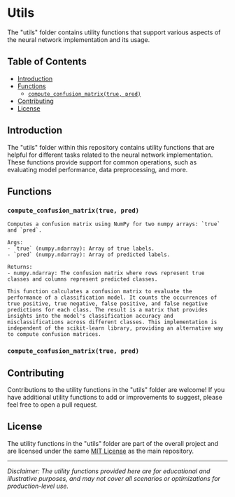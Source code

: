 # Utils

The "utils" folder contains utility functions that support various aspects of the neural network implementation and its usage.

## Table of Contents

- [Introduction](#introduction)
- [Functions](#functions)
  - [`compute_confusion_matrix(true, pred)`](#compute_confusion_matrix)
- [Contributing](#contributing)
- [License](#license)

## Introduction

The "utils" folder within this repository contains utility functions that are helpful for different tasks related to the neural network implementation. These functions provide support for common operations, such as evaluating model performance, data preprocessing, and more.

## Functions

  ### `compute_confusion_matrix(true, pred)`
    
    Computes a confusion matrix using NumPy for two numpy arrays: `true` and `pred`.
    
    Args:
    - `true` (numpy.ndarray): Array of true labels.
    - `pred` (numpy.ndarray): Array of predicted labels.
    
    Returns:
    - numpy.ndarray: The confusion matrix where rows represent true classes and columns represent predicted classes.
    
    This function calculates a confusion matrix to evaluate the performance of a classification model. It counts the occurrences of true positive, true negative, false positive, and false negative predictions for each class. The result is a matrix that provides insights into the model's classification accuracy and misclassifications across different classes. This implementation is independent of the scikit-learn library, providing an alternative way to compute confusion matrices.


  ### `compute_confusion_matrix(true, pred)`

## Contributing

Contributions to the utility functions in the "utils" folder are welcome! If you have additional utility functions to add or improvements to suggest, please feel free to open a pull request.

## License

The utility functions in the "utils" folder are part of the overall project and are licensed under the same [MIT License](../LICENSE) as the main repository.

---

*Disclaimer: The utility functions provided here are for educational and illustrative purposes, and may not cover all scenarios or optimizations for production-level use.*
